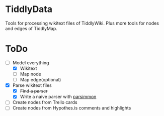 # TiddlyData

Tools for processing wikitext files of TiddlyWiki. Plus more tools for nodes and edges of TiddlyMap.

# ToDo

* [ ] Model everything
  * [x] Wikitext
  * [ ] Map node
  * [ ] Map edge(optional)
* [x] Parse wikitext files
  * [x] ~~Find a parser~~
  * [x] Write a naive parser with [parsimmon][parsimmon]
* [ ] Create nodes from Trello cards
* [ ] Create nodes from Hypothes.is comments and highlights

[parsimmon]: https://github.com/jneen/parsimmon